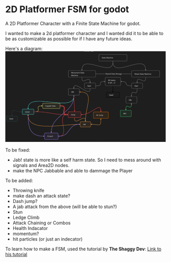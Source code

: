 # 2D Platformer FSM for godot
A 2D Platformer Character with a Finite State Machine for godot.

I wanted to make a 2d platformer character and I wanted did it to be able to be as customizable as possible for if I have any future ideas.

Here's a diagram:
![States](https://github.com/BuzzL123/2D-Platformer-FSM-for-godot/blob/main/Screenshots/States.png)

To be fixed:
  - Jab! state is more like a self harm state. So I need to mess around with signals and Area2D nodes.
  - make the NPC Jabbable and able to dammage the Player

To be added:
  - Throwing knife
  - make dash an attack state?
  - Dash jump?
  - A jab attack from the above (will be able to stun?)
  - Stun
  - Ledge Climb
  - Attack Chaining or Combos
  - Health Indacator
  - momentum?
  - hit particles (or just an indecator)

To learn how to make a FSM, used the tutorial by **The Shaggy Dev**:
  [Link to his tutorial](https://shaggydev.com/2023/10/08/godot-4-state-machines/)

